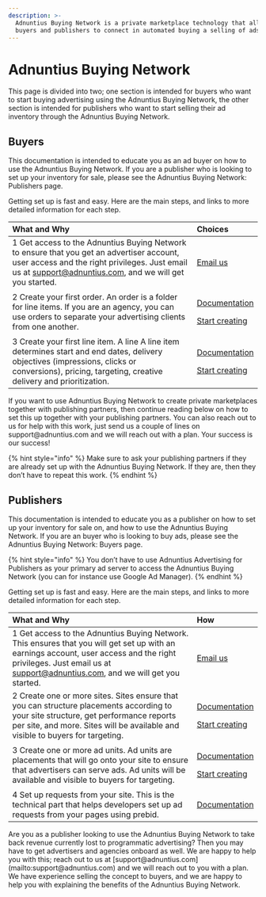 ```yaml
---
description: >-
  Adnuntius Buying Network is a private marketplace technology that allows
  buyers and publishers to connect in automated buying a selling of ads.
---
```


# Adnuntius Buying Network

This page is divided into two; one section is intended for buyers who want to start buying advertising using the Adnuntius Buying Network, the other section is intended for publishers who want to start selling their ad inventory through the Adnuntius Buying Network.

## Buyers

This documentation is intended to educate you as an ad buyer on how to use the Adnuntius Buying Network. If you are a publisher who is looking to set up your inventory for sale, please see the Adnuntius Buying Network: Publishers page. 

Getting set up is fast and easy. Here are the main steps, and links to more detailed information for each step.

<table>
  <thead>
    <tr>
      <th style="text-align:left">What and Why</th>
      <th style="text-align:left">Choices</th>
    </tr>
  </thead>
  <tbody>
    <tr>
      <td style="text-align:left">1 Get access to the Adnuntius Buying Network to ensure that you get an
        advertiser account, user access and the right privileges. Just email us
        at <a href="mailto:support@adnuntius.com">support@adnuntius.com</a>, and
        we will get you started.</td>
      <td style="text-align:left"><a href="mailto:support@adnuntius.com">Email us</a>
      </td>
    </tr>
    <tr>
      <td style="text-align:left">2 Create your first order. An order is a folder for line items. If you
        are an agency, you can use orders to separate your advertising clients
        from one another.</td>
      <td style="text-align:left">
        <p><a href="../adnuntius-advertising/admin-ui/advertising/orders.md">Documentation</a>
        </p>
        <p><a href="https://admin.adnuntius.com/orders">Start creating</a>
        </p>
      </td>
    </tr>
    <tr>
      <td style="text-align:left">3 Create your first line item. A line A line item determines start and
        end dates, delivery objectives (impressions, clicks or conversions), pricing,
        targeting, creative delivery and prioritization.</td>
      <td style="text-align:left">
        <p><a href="../adnuntius-advertising/admin-ui/advertising/line-items.md">Documentation</a>
        </p>
        <p><a href="https://admin.adnuntius.com/line-items">Start creating</a>
        </p>
      </td>
    </tr>
  </tbody>
</table>If you want to use Adnuntius Buying Network to create private marketplaces together with publishing partners, then continue reading below on how to set this up together with your publishing partners. You can also reach out to us for help with this work, just send us a couple of lines on support@adnuntius.com and we will reach out with a plan. Your success is our success!

{% hint style="info" %}
Make sure to ask your publishing partners if they are already set up with the Adnuntius Buying Network. If they are, then they don’t have to repeat this work.
{% endhint %}

## Publishers

This documentation is intended to educate you as a publisher on how to set up your inventory for sale on, and how to use the Adnuntius Buying Network. If you are an buyer who is looking to buy ads, please see the Adnuntius Buying Network: Buyers page.

{% hint style="info" %}
You don’t have to use Adnuntius Advertising for Publishers as your primary ad server to access the Adnuntius Buying Network \(you can for instance use Google Ad Manager\).
{% endhint %}

Getting set up is fast and easy. Here are the main steps, and links to more detailed information for each step.

<table>
  <thead>
    <tr>
      <th style="text-align:left">What and Why</th>
      <th style="text-align:left">How</th>
    </tr>
  </thead>
  <tbody>
    <tr>
      <td style="text-align:left">1 Get access to the Adnuntius Buying Network. This ensures that you will
        get set up with an earnings account, user access and the right privileges.
        Just email us at <a href="mailto:support@adnuntius.com">support@adnuntius.com</a>,
        and we will get you started.</td>
      <td style="text-align:left"><a href="mailto:support@adnuntius.com">Email us</a>
      </td>
    </tr>
    <tr>
      <td style="text-align:left">2 Create one or more sites. Sites ensure that you can structure placements
        according to your site structure, get performance reports per site, and
        more. Sites will be available and visible to buyers for targeting.</td>
      <td
      style="text-align:left">
        <p><a href="../adnuntius-advertising/admin-ui/inventory/sites.md">Documentation</a>
        </p>
        <p><a href="https://admin.adnuntius.com/sites">Start creating</a>
        </p>
        </td>
    </tr>
    <tr>
      <td style="text-align:left">3 Create one or more ad units. Ad units are placements that will go onto
        your site to ensure that advertisers can serve ads. Ad units will be available
        and visible to buyers for targeting.</td>
      <td style="text-align:left">
        <p><a href="../adnuntius-advertising/admin-ui/inventory/adunits-1.md">Documentation</a>
        </p>
        <p><a href="https://admin.adnuntius.com/ad-units">Start creating</a>
        </p>
      </td>
    </tr>
    <tr>
      <td style="text-align:left">4 Set up requests from your site. This is the technical part that helps
        developers set up ad requests from your pages using prebid.</td>
      <td style="text-align:left"><a href="../other-useful-information/header-bidding-implementation.md">Documentation</a>
      </td>
    </tr>
  </tbody>
</table>Are you as a publisher looking to use the Adnuntius Buying Network to take back revenue currently lost to programmatic advertising? Then you may have to get advertisers and agencies onboard as well. We are happy to help you with this; reach out to us at [support@adnuntius.com](mailto:support@adnuntius.com) and we will reach out to you with a plan. We have experience selling the concept to buyers, and we are happy to help you with explaining the benefits of the Adnuntius Buying Network.

